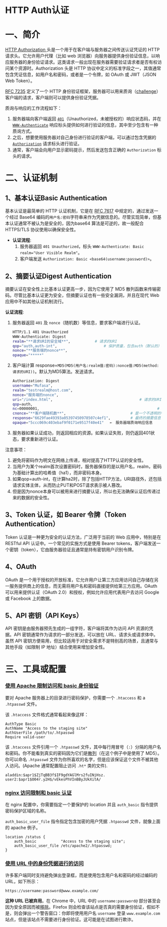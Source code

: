 # HTTP Auth认证

# 一、简介

[HTTP Authorization ](https://developer.mozilla.org/en-US/docs/Web/HTTP/Headers/Authorization)头是一个用于在客户端与服务器之间传送认证凭证的 HTTP 请求头。它允许用户代理（比如 web 浏览器）向服务器提供身份验证信息，以响应服务器的身份验证请求。这类请求一般出现在服务器需要验证请求者是否有权访问某个资源时。Authorization 头是 HTTP 协议中定义的标准字段之一，其值通常包含凭证信息，如用户名和密码，或者是一个令牌，如 OAuth 或 JWT（JSON Web Token）。

[RFC 7235](https://datatracker.ietf.org/doc/html/rfc7235) 定义了一个 HTTP 身份验证框架，服务器可以用来质询（[challenge](https://developer.mozilla.org/zh-CN/docs/Glossary/Challenge)）客户端的请求，客户端则可以提供身份验证凭据。

质询与响应的工作流程如下：

1. 服务器端向客户端返回 [`401`](https://developer.mozilla.org/zh-CN/docs/Web/HTTP/Status/401)（Unauthorized，未被授权的）响应状态码，并在 [`WWW-Authenticate`](https://developer.mozilla.org/zh-CN/docs/Web/HTTP/Headers/WWW-Authenticate) 响应标头提供如何进行验证的信息，其中至少包含有一种质询方式。
2. 之后，想要使用服务器对自己身份进行验证的客户端，可以通过包含凭据的 [`Authorization`](https://developer.mozilla.org/zh-CN/docs/Web/HTTP/Headers/Authorization) 请求标头进行验证。
3. 通常，客户端会向用户显示密码提示，然后发送包含正确的 `Authorization` 标头的请求。



# 二、认证机制

## 1、基本认证Basic Authentication

基本认证是最简单的 HTTP 认证机制，它是在 [RFC 7617](https://datatracker.ietf.org/doc/html/rfc7617) 中规定的，通过发送一个经过 Base64 编码的`用户名:密码`字符串来作为凭据信息的。尽管实现简单，但基本认证通常不被认为是安全的，因为base64 算法是可逆的，故一般配合HTTPS/TLS 协议使用以确保安全性。

- **认证流程**:
  1. 服务器返回 `401 Unauthorized`，标头 `WWW-Authenticate: Basic realm="User Visible Realm"`。
  2. 客户端发送 `Authorization: Basic <base64(username:password)>`。

## 2、摘要认证Digest Authentication

摘要认证在安全性上比基本认证更高一步，因为它使用了 MD5 散列函数来传输密码。尽管比基本认证更为安全，但摘要认证也有一些安全漏洞，并且在现代 Web 应用中不如其他认证机制流行。

**认证流程**:

1. 服务器返回 `401` 及 `nonce`（随机数）等信息，要求客户端进行认证。

   ```bash
   HTTP/1.1 401 Unauthorized
   WWW-Authenticate: Digest
   realm="**请求URI的安全域**",			# 请求的URI
   qop="auth,auth-int",						# 保护质量，包含auth（默认的）和auth-int（增加了报文完整性检测）两种策略，（可以为空，但是）不推荐为空值
   nonce="**服务端的nonce**",
   opaque="*****"
   ```

2. 客户端计算 response=`MD5(MD5(用户名:realm值:密码):nonce值:MD5(method:请求的URI))`。默认为MD5算法。发送请求。

   ```bash
   Authorization: Digest
   username="Mufasa",　 
   realm="testrealm@host.com",
   nonce="服务端的nonce",
   uri="/index.html", 									    # 请求的URI
   qop=auth,                             
   nc=00000001,														# nonce计数器，是一个16进制的数值，表示同一nonce下客户端发送出请求的数量。以便检测重复的请求
   cnonce="**客户端随机数**", 						    # 是一个不透明的字符串值，双方都会使用，以避免用明文文本。都可以查验对方的身份，并对消息完整性提供保护
   response="6629fae49393a05397450978507c4ef1", 		# 最终的摘要信息 ha3
   opaque="5ccc069c403ebaf9f0171e9517f40e41"　 ←　服务器端质询响应信息
   ```

3. 服务器如果认证成功，则返回相应的资源。如果认证失败，则仍返回401状态，要求重新进行认证。

注意事项：

1. 避免将密码作为明文在网络上传递，相对提高了HTTP认证的安全性。
2. 当用户为某个realm首次设置密码时，服务器保存的是以用户名，realm，密码为基础计算出的哈希值（ha1），而非密码本身。
3. 如果qop=auth-int，在计算ha2时，除了包括HTTP方法，URI路径外，还包括请求实体主体，从而防止PUT和POST请求表示被人篡改。
4. 但是因为nonce本身可以被用来进行摘要认证，所以也无法确保认证后传递过来的数据的安全性。

## 3、Token 认证，如 Bearer 令牌（Token Authentication）

Token 认证是一种更为安全的认证方法，广泛用于当前的 Web 应用中，特别是在 RESTful API 认证中。一个常见的实施方式是使用 Bearer tokens，客户端发送一个密钥（token），它由服务器验证且通常是持有密钥用户识别令牌。

## 4、OAuth

OAuth 是一个用于授权的开放标准，它允许用户让第三方应用访问自己存储在另一服务提供商上的信息，而无需将用户名和密码直接提供给第三方应用。OAuth 可以用来提供认证（OAuth 2.0）和授权，例如允许应用代表用户去访问 Google 或 Facebook 上的数据。

## 5、API 密钥（API Keys）


API 密钥是由服务器预先生成的一组字符，客户端将其作为访问 API 资源的凭据。API 密钥通常作为请求的一部分发送，可以放在 URL、请求头或请求体中。虽然 API 密钥方便易用，但比较适用于对安全需求不是特别高的场景，且通常与其他手段（如限制 IP 地址）结合使用来增加安全性。

# 三、工具或配置



### [使用 Apache 限制访问和 basic 身份验证](https://developer.mozilla.org/zh-CN/docs/Web/HTTP/Authentication#使用_apache_限制访问和_basic_身份验证)

要对 Apache 服务器上的目录进行密码保护，你需要一个 `.htaccess` 和 a `.htpasswd` 文件。

该 `.htaccess` 文件格式通常看起来像这样：

```
AuthType Basic
AuthName "Access to the staging site"
AuthUserFile /path/to/.htpasswd
Require valid-user
```

该 `.htaccess` 文件引用一个 `.htpasswd` 文件，其中每行用冒号（`:`）分隔的用户名和密码。你不能看到真实的密码因为它们是[散列](https://httpd.apache.org/docs/2.4/misc/password_encryptions.html)（在这个例子中是使用了 MD5）。你可以命名 `.htpasswd` 文件为你所喜欢的名字，但是应该保证这个文件不被其他人访问。(Apache 通常配置阻止访问 `.ht*` 类的文件).

```
aladdin:$apr1$ZjTqBB3f$IF9gdYAGlMrs2fuINjHsz.
user2:$apr1$O04r.y2H$/vEkesPhVInBByJUkXitA/
```

### [nginx 访问限制和 basic 认证](https://developer.mozilla.org/zh-CN/docs/Web/HTTP/Authentication#nginx_访问限制和_basic_认证)

在 nginx 配置中，你需要指定一个要保护的 location 并且 `auth_basic` 指令提供密码保护区域的名称。

`auth_basic_user_file` 指令指定包含加密的用户凭据 `.htpasswd` 文件，就像上面的 apache 例子。

```
location /status {
    auth_basic           "Access to the staging site";
    auth_basic_user_file /etc/apache2/.htpasswd;
}
```

### [使用 URL 中的身份凭据进行的访问](https://developer.mozilla.org/zh-CN/docs/Web/HTTP/Authentication#使用_url_中的身份凭据进行的访问)

许多客户端同时支持避免弹出登录框，而是使用包含用户名和密码的经过编码的 URL，如下所示：

```
https://username:password@www.example.com/
```

**这种 URL 已被弃用**。在 Chrome 中，URL 中的 `username:password@` 部分甚至会因为安全原因而被[移除](https://bugs.chromium.org/p/chromium/issues/detail?id=82250#c7)。Firefox 则会检查该站点是否真的需要身份验证，假如不是，则会弹出一个警告窗口：你即将使用用户名 `username` 登录 `www.example.com` 站点，但是该站点不需要进行身份验证。这可能是在试图进行欺诈。